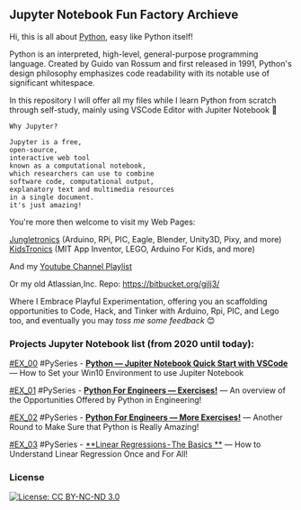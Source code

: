 ## Jupyter Notebook Fun Factory Archieve

Hi, this is all about [Python](https://www.python.org/), easy like Python itself!

Python is an interpreted, high-level, general-purpose programming language. Created by Guido van Rossum and first released in 1991, Python's design philosophy emphasizes code readability with its notable use of significant whitespace.

In this repository I will offer all my files while I learn Python from scratch through self-study, mainly using VSCode Editor with Jupiter Notebook :notebook_with_decorative_cover:

```
Why Jupyter?

Jupyter is a free,
open-source,
interactive web tool
known as a computational notebook,
which researchers can use to combine
software code, computational output,
explanatory text and multimedia resources
in a single document.
it's just amazing!
```

You're more then welcome to visit my Web Pages:

[Jungletronics](https://medium.com/jungletronics) (Arduino, RPi, PIC, Eagle, Blender, Unity3D, Pixy, and more)
[KidsTronics](https://medium.com/kidstronics) (MIT App Inventor, LEGO, Arduino For Kids, and more)

And my [Youtube Channel Playlist](https://www.youtube.com/playlist?list=PLK3PeNcUzb8TwZuXZJgREj5nDbQxRLW_a)

Or my old Atlassian,Inc. Repo: https://bitbucket.org/gilj3/

Where I Embrace Playful Experimentation, offering you an scaffolding opportunities to Code, Hack,
and Tinker with Arduino, Rpi, PIC, and Lego too, and eventually you may _toss me some feedback_ :blush:

### Projects Jupyter Notebook list (from 2020 until today):

[#EX_00](EX_00/) #PySeries - [**Python — Jupiter Notebook Quick Start with VSCode**](https://medium.com/jungletronics/python-jupiter-notebook-quick-start-with-vscode-916c43c10d9a) — How to Set your Win10 Environment to use Jupiter Notebook

[#EX_01](EX_01/) #PySeries - [**Python For Engineers — Exercises!**](https://medium.com/jungletronics/python-for-engenniging-exercises-977fbe4d6d02) — An overview of the Opportunities Offered by Python in Engineering!

[#EX_02](EX_02/) #PySeries - [**Python For Engineers — More Exercises!**](https://medium.com/jungletronics/python-4-engineers-more-exercises-5cbab729ef11) — Another Round to Make Sure that Python is Really Amazing!

[#EX_03](EX_03/) #PySeries - [**Linear Regressions - The Basics **](https://medium.com/jungletronics/linear-regressions-the-basics-1a633f351ec2?postPublishedType=repub) — How to Understand Linear Regression Once and For All!

### License

[![License: CC BY-NC-ND 3.0](https://img.shields.io/badge/License-CC%20BY--NC--ND%203.0-lightgrey.svg)](https://creativecommons.org/licenses/by-nc-nd/3.0/)
